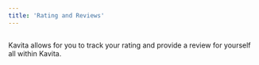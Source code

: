 ```yaml
---
title: 'Rating and Reviews'
---
```


![]()

Kavita allows for you to track your rating and provide a review for yourself all within Kavita. 